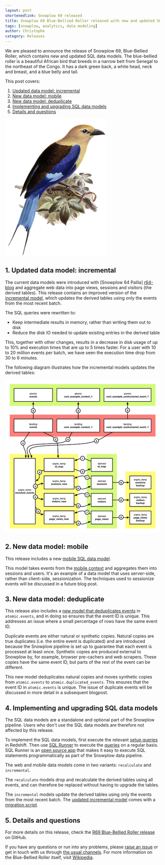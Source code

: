 ```yaml
---
layout: post
shortenedlink: Snowplow 69 released
title: Snowplow 69 Blue-Bellied Roller released with new and updated SQL data models
tags: [snowplow, analytics, data modeling]
author: Christophe
category: Releases
---
```


We are pleased to announce the release of Snowplow 69, Blue-Bellied Roller, which contains new and updated SQL data models. The blue-bellied roller is a beautiful African bird that breeds in a narrow belt from Senegal to the northeast of the Congo. It has a dark green back, a white head, neck and breast, and a blue belly and tail.

This post covers:

1. [Updated data model: incremental](/blog/2015/07/16/snowplow-r69-blue-bellied-roller-released#incremental)
2. [New data model: mobile](/blog/2015/07/16/snowplow-r69-blue-bellied-roller-released#mobile)
3. [New data model: deduplicate](/blog/2015/07/16/snowplow-r69-blue-bellied-roller-released#deduplication)
4. [Implementing and upgrading SQL data models](/blog/2015/07/16/snowplow-r69-blue-bellied-roller-released#upgrading)
5. [Details and questions](/blog/2015/07/16/snowplow-r69-blue-bellied-roller-released#details)

<img src="/assets/img/blog/2015/07/R69-blue-bellied-roller.jpg" style="height: 450px; margin: 0 auto;" />

<!--more-->

<h2 id="incremental">1. Updated data model: incremental</h2>

The current data models were introduced with [Snowplow 64 Palila] [r64-blog] and aggregate web data into page views, sessions and visitors (the derived tables). This release contains an improved version of the [incremental model](https://github.com/snowplow/snowplow/tree/master/5-data-modeling/sql-runner/redshift/sql/web-incremental), which updates the derived tables using only the events from the most recent batch.

The SQL queries were rewritten to:

- Keep intermediate results in memory, rather than writing them out to disk
- Reduce the disk IO needed to update existing entries in the derived table

This, together with other changes, results in a decrease in disk usage of up to 10% and execution times that are up to 5 times faster. For a user with 10 to 20 million events per batch, we have seen the execution time drop from 30 to 6 minutes.

The following diagram illustrates how the incremental models updates the derived tables:

<a href="https://github.com/snowplow/snowplow/blob/master/5-data-modeling/sql-runner/redshift/diagrams/web-incremental.png"><img src="/assets/img/blog/2015/07/web-incremental.png" style="height: 500px; margin: 0 auto;" /></a>

<h2 id="mobile">2. New data model: mobile</h2>

This release includes a new [mobile SQL data model](https://github.com/snowplow/snowplow/tree/master/5-data-modeling/sql-runner/redshift/sql/mobile-recalculate).

This model takes events from the [mobile context](https://github.com/snowplow/snowplow/blob/master/4-storage/redshift-storage/sql/com.snowplowanalytics.snowplow/mobile_context_1.sql) and aggregates them into sessions and users. It's an example of a data model that uses server-side, rather than client-side, sessionization. The techniques used to sessionize events will be discussed in a future blog post.

<h2 id="deduplication">3. New data model: deduplicate</h2>

This release also includes a [new model that deduplicates events](https://github.com/snowplow/snowplow/tree/master/5-data-modeling/sql-runner/redshift/sql/deduplicate) in `atomic.events`, and in doing so ensures that the event ID is unique. This addresses an issue where a small percentage of rows have the same event ID.

Duplicate events are either natural or synthetic copies. Natural copies are true duplicates (i.e. the entire event is duplicated) and are introduced because the Snowplow pipeline is set up to guarantee that each event is processed at least once. Synthetic copies are produced external to Snowplow by, for example, browser pre-cachers and web scrapers. These copies have the same event ID, but parts of the rest of the event can be different.

This new model deduplicates natural copies and moves synthetic copies from `atomic.events` to `atomic.duplicated_events`. This ensures that the event ID in `atomic.events` is unique. The issue of duplicate events will be discussed in more detail in a subsequent blogpost.

<h2 id="upgrading">4. Implementing and upgrading SQL data models</h2>

The SQL data models are a standalone and optional part of the Snowplow pipeline. Users who don't use the SQL data models are therefore not affected by this release.

To implement the SQL data models, first execute the relevant [setup queries](https://github.com/snowplow/snowplow/tree/master/5-data-modeling/sql-runner/redshift/setup) in Redshift. Then use [SQL Runner](https://github.com/snowplow/sql-runner) to execute the [queries](https://github.com/snowplow/snowplow/tree/master/5-data-modeling/sql-runner/redshift/sql) on a regular basis. SQL Runner is an [open source app](https://github.com/snowplow/sql-runner) that makes it easy to execute SQL statements programmatically as part of the Snowplow data pipeline.

The web and mobile data models come in two variants: `recalculate` and `incremental`.

The `recalculate` models drop and recalculate the derived tables using all events, and can therefore be replaced without having to upgrade the tables.

The `incremental` models update the derived tables using only the events from the most recent batch. The [updated incremental model](/blog/2015/07/16/snowplow-r69-blue-bellied-roller-released#incremental) comes with a [migration script](https://github.com/snowplow/snowplow/blob/master/5-data-modeling/sql-runner/redshift/migration/web-incremental-1-to-2/migration.sql).

<h2 id="details">5. Details and questions</h2>

For more details on this release, check the [R69 Blue-Bellied Roller release][r69-release] on GitHub.

If you have any questions or run into any problems, please [raise an issue][issues] or get in touch with us through [the usual channels][talk-to-us]. For more information on the Blue-Bellied Roller itself, visit [Wikipedia](https://en.wikipedia.org/wiki/Blue-bellied_roller).

[r64-blog]: /blog/2015/04/16/snowplow-r64-palila-released/
[r69-release]: https://github.com/snowplow/snowplow/releases/tag/r69-blue-bellied-roller

[issues]: https://github.com/snowplow/snowplow/issues
[talk-to-us]: https://github.com/snowplow/snowplow/wiki/Talk-to-us
